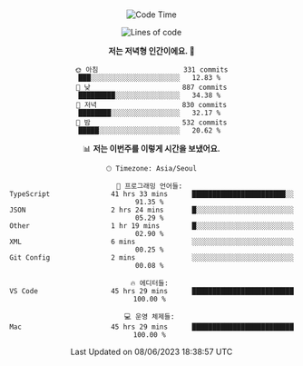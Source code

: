 <div align="center">

<br />

 <!--START_SECTION:waka-->
![Code Time](http://img.shields.io/badge/Code%20Time-750%20hrs%2042%20mins-blue)

![Lines of code](https://img.shields.io/badge/%EC%A0%80%EB%8A%94%20%EC%97%AC%ED%83%9C%EA%B9%8C%EC%A7%80%20-2.9%20million%20%EC%A4%84%EC%9D%98%20%EC%BD%94%EB%93%9C%EB%A5%BC%20%EC%9E%91%EC%84%B1%ED%96%88%EC%96%B4%EC%9A%94.-blue)

**저는 저녁형 인간이에요. 🦉** 

```text
🌞 아침                     331 commits         ███░░░░░░░░░░░░░░░░░░░░░░   12.83 % 
🌆 낮　                     887 commits         █████████░░░░░░░░░░░░░░░░   34.38 % 
🌃 저녁                     830 commits         ████████░░░░░░░░░░░░░░░░░   32.17 % 
🌙 밤　                     532 commits         █████░░░░░░░░░░░░░░░░░░░░   20.62 % 
```


📊 **저는 이번주를 이렇게 시간을 보냈어요.** 

```text
🕑︎ Timezone: Asia/Seoul

💬 프로그래밍 언어들: 
TypeScript               41 hrs 33 mins      ███████████████████████░░   91.35 % 
JSON                     2 hrs 24 mins       █░░░░░░░░░░░░░░░░░░░░░░░░   05.29 % 
Other                    1 hr 19 mins        █░░░░░░░░░░░░░░░░░░░░░░░░   02.90 % 
XML                      6 mins              ░░░░░░░░░░░░░░░░░░░░░░░░░   00.25 % 
Git Config               2 mins              ░░░░░░░░░░░░░░░░░░░░░░░░░   00.08 % 

🔥 에디터들: 
VS Code                  45 hrs 29 mins      █████████████████████████   100.00 % 

💻 운영 체제들: 
Mac                      45 hrs 29 mins      █████████████████████████   100.00 % 
```


 Last Updated on 08/06/2023 18:38:57 UTC
<!--END_SECTION:waka-->

</div>
